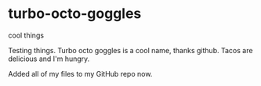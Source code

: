 # turbo-octo-goggles
cool things

Testing things. Turbo octo goggles is a cool name, thanks github.
Tacos are delicious and I'm hungry.

Added all of my files to my GitHub repo now.
